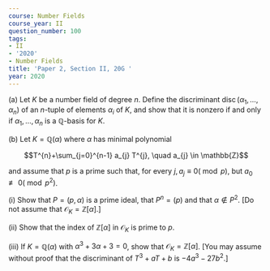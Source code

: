 ```yaml
---
course: Number Fields
course_year: II
question_number: 100
tags:
- II
- '2020'
- Number Fields
title: 'Paper 2, Section II, 20G '
year: 2020
---
```




(a) Let $K$ be a number field of degree $n$. Define the discriminant $\operatorname{disc}\left(\alpha_{1}, \ldots, \alpha_{n}\right)$ of an $n$-tuple of elements $\alpha_{i}$ of $K$, and show that it is nonzero if and only if $\alpha_{1}, \ldots, \alpha_{n}$ is a $\mathbb{Q}$-basis for $K$.

(b) Let $K=\mathbb{Q}(\alpha)$ where $\alpha$ has minimal polynomial

$$T^{n}+\sum_{j=0}^{n-1} a_{j} T^{j}, \quad a_{j} \in \mathbb{Z}$$

and assume that $p$ is a prime such that, for every $j, a_{j} \equiv 0(\bmod p)$, but $a_{0} \not \equiv 0\left(\bmod p^{2}\right)$.

(i) Show that $P=(p, \alpha)$ is a prime ideal, that $P^{n}=(p)$ and that $\alpha \notin P^{2}$. [Do not assume that $\mathcal{O}_{K}=\mathbb{Z}[\alpha]$.]

(ii) Show that the index of $\mathbb{Z}[\alpha]$ in $\mathcal{O}_{K}$ is prime to $p$.

(iii) If $K=\mathbb{Q}(\alpha)$ with $\alpha^{3}+3 \alpha+3=0$, show that $\mathcal{O}_{K}=\mathbb{Z}[\alpha]$. [You may assume without proof that the discriminant of $T^{3}+a T+b$ is $-4 a^{3}-27 b^{2}$.]